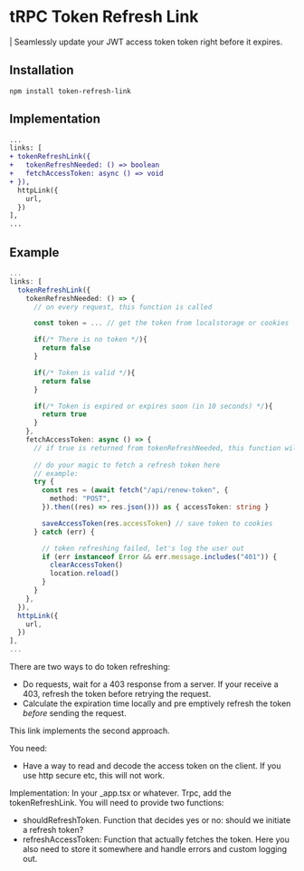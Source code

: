 # tRPC Token Refresh Link

| Seamlessly update your JWT access token token right before it expires.

## Installation

```
npm install token-refresh-link
```

## Implementation

```diff
...
links: [
+ tokenRefreshLink({
+   tokenRefreshNeeded: () => boolean
+   fetchAccessToken: async () => void
+ }),
  httpLink({
    url,
  })
],
...
```

## Example

```ts
...
links: [
  tokenRefreshLink({
    tokenRefreshNeeded: () => {
      // on every request, this function is called

      const token = ... // get the token from localstorage or cookies

      if(/* There is no token */){
        return false
      }

      if(/* Token is valid */){
        return false
      }

      if(/* Token is expired or expires soon (in 10 seconds) */){
        return true
      }
    },
    fetchAccessToken: async () => {
      // if true is returned from tokenRefreshNeeded, this function will be called
      
      // do your magic to fetch a refresh token here
      // example:
      try {
        const res = (await fetch("/api/renew-token", {
          method: "POST",
        }).then((res) => res.json())) as { accessToken: string }

        saveAccessToken(res.accessToken) // save token to cookies
      } catch (err) {

        // token refreshing failed, let's log the user out
        if (err instanceof Error && err.message.includes("401")) {
          clearAccessToken()
          location.reload()
        }
      }
    },
  }),
  httpLink({
    url,
  })
],
...
```

There are two ways to do token refreshing:

- Do requests, wait for a 403 response from a server. If your receive a 403, refresh the token before retrying the request.
- Calculate the expiration time locally and pre emptively refresh the token _before_ sending the request.

This link implements the second approach.

You need:

- Have a way to read and decode the access token on the client. If you use http secure etc, this will not work.

Implementation:
In your _app.tsx or whatever. Trpc, add the tokenRefreshLink.
You will need to provide two functions:

- shouldRefreshToken. Function that decides yes or no: should we initiate a refresh token?
- refreshAccessToken: Function that actually fetches the token. Here you also need to store it somewhere and handle errors and custom logging out.
